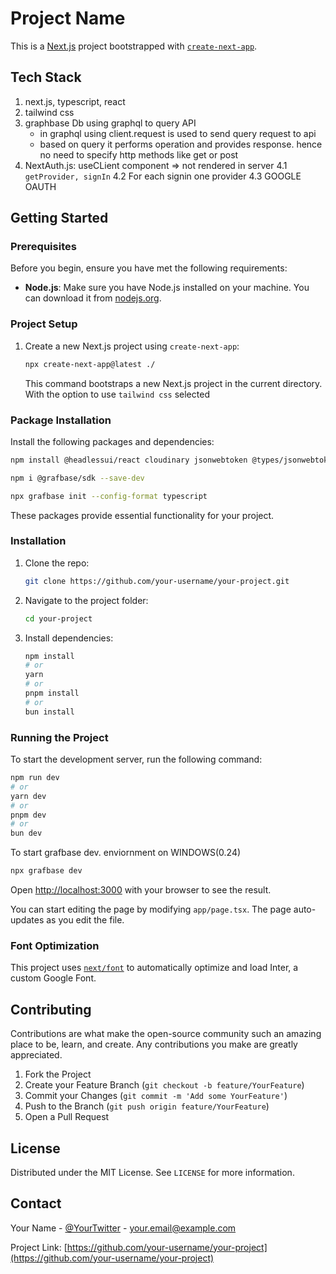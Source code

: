 # Project Name

This is a [Next.js](https://nextjs.org/) project bootstrapped with [`create-next-app`](https://github.com/vercel/next.js/tree/canary/packages/create-next-app).

## Tech Stack

1. next.js, typescript, react
2. tailwind css
3. graphbase Db using graphql to query API
   - in graphql using client.request is used to send query request to api
   - based on query it performs operation and provides response. hence no need to specify http methods like get or post
4. NextAuth.js: useCLient component => not rendered in server
   4.1 `getProvider, signIn`
   4.2 For each signin one provider
   4.3 GOOGLE OAUTH

## Getting Started

### Prerequisites

Before you begin, ensure you have met the following requirements:

- **Node.js**: Make sure you have Node.js installed on your machine. You can download it from [nodejs.org](https://nodejs.org/).

### Project Setup

1. Create a new Next.js project using `create-next-app`:

   ```bash
   npx create-next-app@latest ./
   ```

   This command bootstraps a new Next.js project in the current directory. With the option to use `tailwind css` selected

### Package Installation

Install the following packages and dependencies:

```bash
npm install @headlessui/react cloudinary jsonwebtoken @types/jsonwebtoken graphql-request next-auth
```

```bash
npm i @grafbase/sdk --save-dev
```

```bash
npx grafbase init --config-format typescript
```

These packages provide essential functionality for your project.

### Installation

1. Clone the repo:

   ```bash
   git clone https://github.com/your-username/your-project.git
   ```

2. Navigate to the project folder:

   ```bash
   cd your-project
   ```

3. Install dependencies:

   ```bash
   npm install
   # or
   yarn
   # or
   pnpm install
   # or
   bun install
   ```

### Running the Project

To start the development server, run the following command:

```bash
npm run dev
# or
yarn dev
# or
pnpm dev
# or
bun dev
```

To start grafbase dev. enviornment on WINDOWS(0.24)

```bash
npx grafbase dev
```

Open [http://localhost:3000](http://localhost:3000) with your browser to see the result.

You can start editing the page by modifying `app/page.tsx`. The page auto-updates as you edit the file.

### Font Optimization

This project uses [`next/font`](https://nextjs.org/docs/basic-features/font-optimization) to automatically optimize and load Inter, a custom Google Font.

## Contributing

Contributions are what make the open-source community such an amazing place to be, learn, and create. Any contributions you make are greatly appreciated.

1. Fork the Project
2. Create your Feature Branch (`git checkout -b feature/YourFeature`)
3. Commit your Changes (`git commit -m 'Add some YourFeature'`)
4. Push to the Branch (`git push origin feature/YourFeature`)
5. Open a Pull Request

## License

Distributed under the MIT License. See `LICENSE` for more information.

## Contact

Your Name - [@YourTwitter](https://twitter.com/YourTwitter) - your.email@example.com

Project Link: [https://github.com/your-username/your-project](https://github.com/your-username/your-project)
